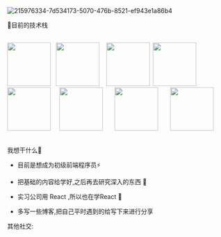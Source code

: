 
![215976334-7d534173-5070-476b-8521-ef943e1a86b4](https://github.com/aa0330/aa0330/assets/108854192/2a6e0908-e7b2-4d06-9b15-5eace58e4ce8)

🔭目前的技术栈

<br>
<img src="https://github.com/aa0330/aa0330/assets/108854192/458c510a-b027-43cc-bcf0-8fd8fd15150e" width="100px">  
<img src="https://github.com/aa0330/aa0330/assets/108854192/0a1dd7f5-497e-40fd-b2f9-31b0e978dc1d" width="100px" noselected>   
<img src="https://github.com/aa0330/aa0330/assets/108854192/3d49c8a0-2390-4350-9c23-139f99b98595" width="100px" > 
<img src="https://github.com/aa0330/aa0330/assets/108854192/eee26b67-4653-497c-8474-7908974f6656" width="100px">      
<img src="https://github.com/aa0330/aa0330/assets/108854192/6b1bddab-953c-4541-aa7a-3f010dbe3396" width="100px">    
<img src="https://github.com/aa0330/aa0330/assets/108854192/bef3e95a-26cc-4db4-af85-c5dce871c727" width="100px">      
<img src="https://github.com/aa0330/aa0330/assets/108854192/6bf45d98-4784-45bb-a862-d1dfe2601427" width="100px">      
<img src="https://github.com/aa0330/aa0330/assets/108854192/0e25b99d-cbf2-402b-995b-59798235a205)" width="100px">       

<br>
<br>

我想干什么🤔

 - 目前是想成为初级前端程序员⚡ 

 - 把基础的内容给学好,之后再去研究深入的东西 🌱

 - 实习公司用 React ,所以也在学React 👯

 - 多写一些博客,把自己平时遇到的给写下来进行分享
 
其他社交:


<!--
![215976334-7d534173-5070-476b-8521-ef943e1a86b4](https://github.com/aa0330/aa0330/assets/108854192/6567d120-1a2f-4475-bca1-d45db795b7df)  
世间万物，风云变幻，苍黄翻覆，纵使波谲云诡，但制心一处，便无事不办，天定胜人，人定兮胜天！
- ⚡ JavaScript.
- 🌱 I’m currently learning React  
- 📫 How to reach me: 3144216129@qq.com    

- 🔭 I’m currently working on ...  
- 🌱 I’m currently learning ... 
- 👯 I’m looking to collaborate on ...   
- 🤔 I’m looking for help with ...   
- 💬 Ask me about ...  
- 📫 How to reach me: ...  
- 😄 Pronouns: ...  
- ⚡ Fun fact: ...  
-->
